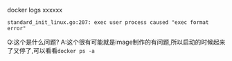 
docker logs xxxxxx
```
standard_init_linux.go:207: exec user process caused "exec format error"
```

Q:这个是什么问题?
A:这个很有可能就是image制作的有问题,所以启动的时候起来了又停了,可以看看`docker ps -a`
